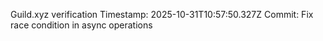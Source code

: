 Guild.xyz verification
Timestamp: 2025-10-31T10:57:50.327Z
Commit: Fix race condition in async operations